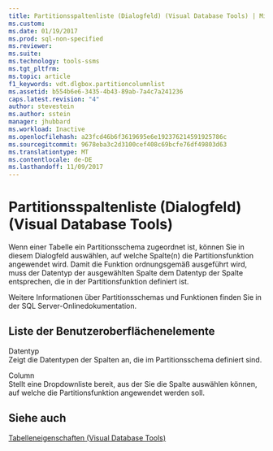 ```yaml
---
title: Partitionsspaltenliste (Dialogfeld) (Visual Database Tools) | Microsoft-Dokumentation
ms.custom: 
ms.date: 01/19/2017
ms.prod: sql-non-specified
ms.reviewer: 
ms.suite: 
ms.technology: tools-ssms
ms.tgt_pltfrm: 
ms.topic: article
f1_keywords: vdt.dlgbox.partitioncolumnlist
ms.assetid: b554b6e6-3435-4b43-89ab-7a4c7a241236
caps.latest.revision: "4"
author: stevestein
ms.author: sstein
manager: jhubbard
ms.workload: Inactive
ms.openlocfilehash: a23fcd46b6f3619695e6e192376214591925786c
ms.sourcegitcommit: 9678eba3c2d3100cef408c69bcfe76df49803d63
ms.translationtype: MT
ms.contentlocale: de-DE
ms.lasthandoff: 11/09/2017
---
```

# <a name="partition-column-list-dialog-box-visual-database-tools"></a>Partitionsspaltenliste (Dialogfeld) (Visual Database Tools)
Wenn einer Tabelle ein Partitionsschema zugeordnet ist, können Sie in diesem Dialogfeld auswählen, auf welche Spalte(n) die Partitionsfunktion angewendet wird. Damit die Funktion ordnungsgemäß ausgeführt wird, muss der Datentyp der ausgewählten Spalte dem Datentyp der Spalte entsprechen, die in der Partitionsfunktion definiert ist.  
  
Weitere Informationen über Partitionsschemas und Funktionen finden Sie in der SQL Server-Onlinedokumentation.  
  
## <a name="uielement-list"></a>Liste der Benutzeroberflächenelemente  
Datentyp  
Zeigt die Datentypen der Spalten an, die im Partitionsschema definiert sind.  
  
Column  
Stellt eine Dropdownliste bereit, aus der Sie die Spalte auswählen können, auf welche die Partitionsfunktion angewendet werden soll.  
  
## <a name="see-also"></a>Siehe auch  
[Tabelleneigenschaften &#40;Visual Database Tools&#41;](../../ssms/visual-db-tools/table-properties-visual-database-tools.md)  
  
